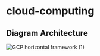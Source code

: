 # cloud-computing

## Diagram Architecture
![GCP horizontal framework (1)](https://github.com/user-attachments/assets/503af8f6-15a9-4fde-a458-cb7031808952)
